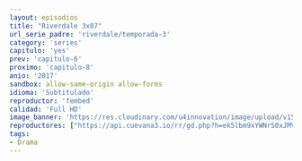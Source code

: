 ```yaml
---
layout: episodios
title: "Riverdale 3x07"
url_serie_padre: 'riverdale/temporada-3'
category: 'series'
capitulo: 'yes'
prev: 'capitulo-6'
proximo: 'capitulo-8'
anio: '2017'
sandbox: allow-same-origin allow-forms
idioma: 'Subtitulado'
reproductor: 'fembed'
calidad: 'Full HD'
image_banner: 'https://res.cloudinary.com/u4innovation/image/upload/v1565152608/maxresdefault-min_vy9nnj.jpg'
reproductores: ["https://api.cuevana3.io/rr/gd.php?h=ek5lbm9xYWNrS0xJMVp5b21KREk0dFBLbjVkaHhkRGdrOG1jbnBpUnhhS1ZrNEtwaHJYWjVyU21hbWVkMjZMR3lkcUluS3JGck5tdW1aNkdkTGFreTVxU3FadVkyUT09"]
tags:
- Drama
---
```












